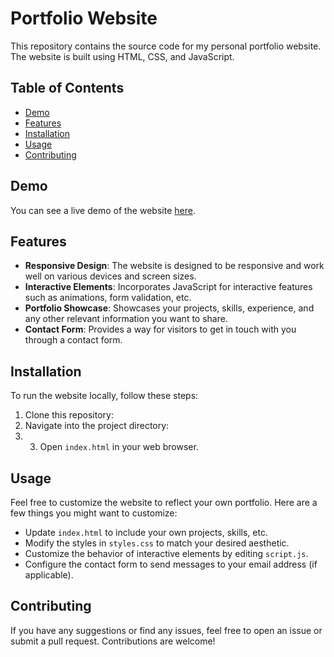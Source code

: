 # Portfolio Website

This repository contains the source code for my personal portfolio website. The website is built using HTML, CSS, and JavaScript.

## Table of Contents
- [Demo](#demo)
- [Features](#features)
- [Installation](#installation)
- [Usage](#usage)
- [Contributing](#contributing)

## Demo

You can see a live demo of the website [here](https://myportfoliome.ccbp.tech).

## Features

- **Responsive Design**: The website is designed to be responsive and work well on various devices and screen sizes.
- **Interactive Elements**: Incorporates JavaScript for interactive features such as animations, form validation, etc.
- **Portfolio Showcase**: Showcases your projects, skills, experience, and any other relevant information you want to share.
- **Contact Form**: Provides a way for visitors to get in touch with you through a contact form.

## Installation

To run the website locally, follow these steps:

1. Clone this repository:
2. Navigate into the project directory:
3. 3. Open `index.html` in your web browser.

## Usage

Feel free to customize the website to reflect your own portfolio. Here are a few things you might want to customize:

- Update `index.html` to include your own projects, skills, etc.
- Modify the styles in `styles.css` to match your desired aesthetic.
- Customize the behavior of interactive elements by editing `script.js`.
- Configure the contact form to send messages to your email address (if applicable).

## Contributing

If you have any suggestions or find any issues, feel free to open an issue or submit a pull request. Contributions are welcome!




